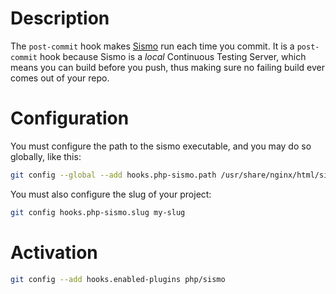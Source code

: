 # Description

The `post-commit` hook makes [Sismo][1] run each time you commit. It is a `post-commit`
hook because Sismo is a *local* Continuous Testing Server, which means you can
build before you push, thus making sure no failing build ever comes out of your
repo.

# Configuration

You must configure the path to the sismo executable, and you may do so globally,
like this:

```sh
git config --global --add hooks.php-sismo.path /usr/share/nginx/html/sismo.php
```

You must also configure the slug of your project:

```sh
git config hooks.php-sismo.slug my-slug
```

# Activation

```sh
git config --add hooks.enabled-plugins php/sismo
```

[1]: http://sismo.sensiolabs.org/ "A local Continuous Testing Server"
